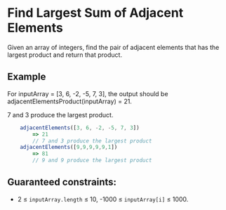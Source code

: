 # Find Largest Sum of Adjacent Elements

Given an array of integers, find the pair of adjacent elements that has the largest product and return that product.

## Example

For inputArray = [3, 6, -2, -5, 7, 3], the output should be adjacentElementsProduct(inputArray) = 21.

7 and 3 produce the largest product.

```javascript
    adjacentElements([3, 6, -2, -5, 7, 3])
        => 21
        // 7 and 3 produce the largest product
    adjacentElements([9,9,9,9,9,1])
        => 81
        // 9 and 9 produce the largest product
```

## Guaranteed constraints:

- 2 ≤ `inputArray.length` ≤ 10, -1000 ≤ `inputArray[i]` ≤ 1000.